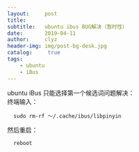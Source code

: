 ```yaml
---
layout:     post
title:      
subtitle:   ubuntu ibus BUG解决（暂时性）
date:       2019-04-11
author:     clyz
header-img: img/post-bg-desk.jpg
catalog: 	 true
tags:
    - ubuntu
    - iBus
---
```


ubuntu iBus 只能选择第一个候选词问题解决：  
终端输入：  

      sudo rm-rf ～/.cache/ibus/libpinyin  

然后重启：  
      
      reboot  
